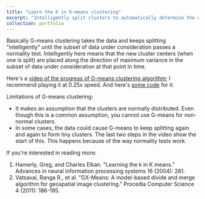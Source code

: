 ```yaml
---
title: "Learn the K in K-means clustering"
excerpt: "Intelligently split clusters to automatically determine the number of clusters in K-means"
collection: portfolio
---
```


Basically G-means clustering takes the data and keeps splitting "intelligently" until the subset of data under consideration passes a normality test.
Intelligently here means that the new cluster centers (when one is split) are placed along the direction of maximum variance in the subset of data under consideration at that point in time.

Here's a [video of the progress of G-means clustering algorithm](https://www.youtube.com/watch?v=1aeyQnDk0dA); I recommend playing it at 0.25x speed. And here's [some code](https://github.com/tnybny/G-means) for it.

Limitations of G-means clustering:
* It makes an assumption that the clusters are normally distributed. Even though this is a common assumption, you cannot use G-means for non-normal clusters.
* In some cases, the data could cause G-means to keep splitting again and again to form tiny clusters. The last two steps in the video show the start of this. This happens because of the way normality tests work.

If you're interested in reading more:
1. Hamerly, Greg, and Charles Elkan. "Learning the k in K means." Advances in neural information processing systems 16 (2004): 281.
2. Vatsavai, Ranga R., et al. "GX-Means: A model-based divide and merge algorithm for geospatial image clustering." Procedia Computer Science 4 (2011): 186-195.
